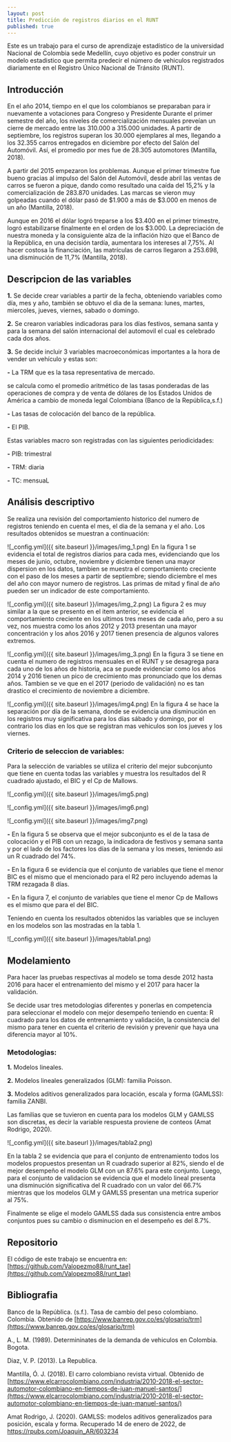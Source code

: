 ```yaml
---
layout: post
title: Predicción de registros diarios en el RUNT
published: true
---
```

Este es un trabajo para el curso de aprendizaje estadístico de la universidad Nacional de Colombia sede Medellín, cuyo objetivo es poder construir un modelo estadistico que permita predecir el número de vehiculos registrados diariamente en el Registro Único Nacional de Tránsito (RUNT).

## Introducción
En el año 2014, tiempo en el que los colombianos se preparaban para ir nuevamente a votaciones para Congreso y Presidente Durante el primer semestre del año, los niveles de comercialización mensuales preveían un cierre de mercado entre las 310.000 a 315.000 unidades. A partir de septiembre, los registros superan los 30.000 ejemplares al mes, llegando a los 32.355 carros entregados en diciembre por efecto del Salón del Automóvil. Así, el promedio por mes fue de 28.305 automotores (Mantilla, 2018). 

A partir del 2015 empezaron los problemas. Aunque el primer trimestre fue bueno gracias al impulso del Salón del Automóvil, desde abril las ventas de carros se fueron a pique, dando como resultado una caída del 15,2% y la comercialización de 283.870 unidades. Las marcas se vieron muy golpeadas cuando el dólar pasó de $1.900 a más de $3.000 en menos de un año (Mantilla, 2018).

Aunque en 2016 el dólar logró treparse a los $3.400 en el primer trimestre, logró estabilizarse finalmente en el orden de los $3.000. La depreciación de nuestra moneda y la consiguiente alza de la inflación hizo que el Banco de la República, en una decisión tardía, aumentara los intereses al 7,75%. Al hacer costosa la financiación, las matrículas de carros llegaron a 253.698, una disminución de 11,7% (Mantilla, 2018).


## Descripcion de las variables
**1.** Se decide crear variables a partir de la fecha, obteniendo variables como día, mes y año, también se obtuvo el dia de la semana: lunes, martes, miercoles, jueves, viernes, sabado o domingo.

**2.** Se crearon variables indicadoras para los días festivos, semana santa y para la semana del salón internacional del automovil el cual es celebrado cada dos años. 

**3.** Se decide incluir 3 variables macroeconómicas importantes a la hora de vender un vehículo y estas son: 

   **-** La TRM que es la tasa representativa de mercado.

se calcula como el promedio aritmético de las tasas ponderadas de las operaciones de compra y de venta de dólares de los Estados Unidos de América a cambio de moneda legal Colombiana (Banco de la República,s.f.)

   **-** Las tasas de colocación del banco de la república.

   **-** El PIB.

Estas variables macro son registradas con las siguientes periodicidades:

   **-** PIB: trimestral
 
   **-** TRM: diaria
 
   **-** TC: mensuaL



## Análisis descriptivo
Se realiza una revisión del comportamiento historico del numero de registros teniendo en cuenta el mes, el dia de la semana y el año. Los resultados obtenidos se muestran a continuación:

![_config.yml]({{ site.baseurl }}/images/img_1.png)
En la figura 1 se evidencia el total de registros diarios para cada mes, evidenciando que los meses de junio, octubre, noviembre y diciembre tienen una mayor dispersion en los datos, tambien se muestra el comportamiento creciente con el paso de los meses a partir de septiembre; siendo diciembre el mes del año con mayor numero de registros. Las primas de mitad y final de año pueden ser un indicador de este comportamiento.


![_config.yml]({{ site.baseurl }}/images/img_2.png)
La figura 2 es muy similar a la que se presento en el item anterior, se evidencia el comportamiento creciente en los ultimos tres meses de cada año, pero a su vez, nos muestra como los años 2012 y 2013 presentan una mayor concentración y los años 2016 y 2017 tienen presencia de algunos valores extremos.


![_config.yml]({{ site.baseurl }}/images/img_3.png)
En la figura 3 se tiene en cuenta el numero de registros mensuales en el RUNT y se desagrega para cada uno de los años de historia, aca se puede evidenciar como los años 2014 y 2016 tienen un pico de crecimiento mas pronunciado que los demas años. Tambien se ve que en el 2017 (periodo de validación) no es tan drastico el crecimiento de noviembre a diciembre.



![_config.yml]({{ site.baseurl }}/images/img4.png)
En la figura 4 se hace la separación por día de la semana, donde se evidencia una disminución en los registros muy significativa para los días sábado y domingo, por el contrario los dias en los que se registran mas vehiculos son los jueves y los viernes.

### Criterio de seleccion de variables:
Para la selección de variables se utiliza el criterio del mejor subconjunto que tiene en cuenta todas las variables y muestra los resultados del R cuadrado ajustado, el BIC y el Cp de Mallows.

![_config.yml]({{ site.baseurl }}/images/img5.png)

![_config.yml]({{ site.baseurl }}/images/img6.png)

![_config.yml]({{ site.baseurl }}/images/img7.png)
 
  **-** En la figura 5 se observa que el mejor subconjunto es el de la tasa de colocación y el PIB con un rezago, la indicadora de festivos y semana santa y por el lado de los factores los días de la semana y los meses, teniendo asi un R cuadrado del 74%.

  **-** En la figura 6 se evidencia que el conjunto de variables que tiene el menor BIC es el mismo que el mencionado para el R2 pero incluyendo ademas la TRM rezagada 8 días.

  **-** En la figura 7, el conjunto de variables que tiene el menor Cp de Mallows es el mismo que para el del BIC.

Teniendo en cuenta los resultados obtenidos las variables que se incluyen en los modelos son las mostradas en la tabla 1.

![_config.yml]({{ site.baseurl }}/images/tabla1.png)


## Modelamiento
Para hacer las pruebas respectivas al modelo se toma desde 2012 hasta 2016 para hacer el entrenamiento del mismo y el 2017 para hacer la validación. 

Se decide usar tres metodologias diferentes y ponerlas en competencia para seleccionar el modelo con mejor desempeño teniendo en cuenta: R cuadrado para los datos de entrenamiento y validación, la consistencia del mismo para tener en cuenta el criterio de revisión y prevenir que haya una diferencia mayor al 10%.

### Metodologias:
**1.** Modelos lineales. 

**2.** Modelos lineales generalizados (GLM): familia Poisson.

**3.** Modelos aditivos generalizados para locación, escala y forma (GAMLSS): familia ZANBI.

Las familias que se tuvieron en cuenta para los modelos GLM y GAMLSS son discretas, es decir la variable respuesta proviene de  conteos (Amat Rodrigo, 2020).


![_config.yml]({{ site.baseurl }}/images/tabla2.png)

En la tabla 2 se evidencia que para el conjunto de entrenamiento todos los modelos propuestos presentan un R cuadrado superior al 82%, siendo el de mejor desempeño el modelo GLM con un 87.6% para este conjunto. Luego, para el conjunto de validacion se evidencia que el modelo lineal presenta una disminución significativa del R cuadrado con un valor del 66.7% mientras que los modelos GLM y GAMLSS presentan una metrica superior al 75%.

Finalmente se elige el modelo GAMLSS dada sus consistencia entre ambos conjuntos pues su cambio o disminucion en el desempeño es del 8.7%.

## Repositorio
El código de este trabajo se encuentra en: [https://github.com/Valopezmo88/runt_tae](https://github.com/Valopezmo88/runt_tae)


## Bibliografia
Banco de la República. (s.f.). Tasa de cambio del peso colombiano. Colombia. Obtenido de [https://www.banrep.gov.co/es/glosario/trm](https://www.banrep.gov.co/es/glosario/trm)

A., L. M. (1989). Determininates de la demanda de vehiculos en Colombia. Bogota.

Diaz, V. P. (2013). La Republica. 

Mantilla, Ó. J. (2018). El carro colombiano revista virtual. Obtenido de [https://www.elcarrocolombiano.com/industria/2010-2018-el-sector-automotor-colombiano-en-tiempos-de-juan-manuel-santos/](https://www.elcarrocolombiano.com/industria/2010-2018-el-sector-automotor-colombiano-en-tiempos-de-juan-manuel-santos/)

Amat Rodrigo, J. (2020). GAMLSS: modelos aditivos generalizados para posición, escala y forma. Recuperado 14 de enero de 2022, de [https://rpubs.com/Joaquin_AR/603234 ](https://rpubs.com/Joaquin_AR/603234 )
